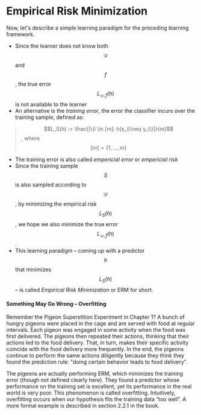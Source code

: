 # Empirical Risk Minimization
Now, let's describe a simple learning paradigm for the preceding learning framework.

* Since the learner does not know both $$\mathcal{D}$$ and $$f$$, the true error $$L_{ \mathcal{D},f}(h)$$ is not available to the learner
* An alternative is the *training error*, the error the classifier incurs over the training sample, defined as:
> $$L_S(h) := \frac{|\{i \in [m]: h(x_i)\neq y_i\}|}{m}$$, where $$[m]=\{1,\dots,m\}$$
* The training error is also called *empericial error* or *empericial risk*
* Since the training sample $$S$$ is also sampled according to $$ \mathcal{D}$$, by minimizing the empirical risk $$L_S(h)$$, we hope we also minimize the true error $$L_{ \mathcal{D},f}(h)$$. 
* This learning paradigm – coming up with a predictor $$h$$ that minimizes $$L_S(h)$$ – is called *Empirical Risk Minimization* or ERM for short.

#### Something May Go Wrong – Overfitting
Remember the Pigeon Superstition Experiment in Chapter 1? A bunch of hungry pigeons were placed in the cage and are served with food at regular intervals. Each pigeon was engaged in some activity when the food was first delivered. The pigeons then repeated their actions, thinking that their actions led to the food delivery. That, in turn, makes their specific activity coincide with the food delivery more frequently. In the end, the pigeons continue to perform the same actions diligently because they think they found the prediction rule: "doing certain behavior leads to food delivery".

The pigeons are actually performing ERM, which minimizes the training error (though not defined clearly here). They found a predictor whose performance on the training set is excellent, yet its performance in the real world is very poor. This phenomenon is called overfitting. Intuitively, overfitting occurs when our hypothesis fits the training data “too well”. A more formal example is described in section 2.2.1 in the book.

